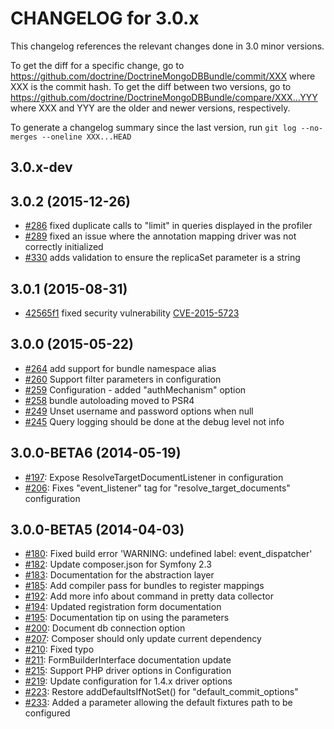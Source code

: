 CHANGELOG for 3.0.x
===================

This changelog references the relevant changes done in 3.0 minor versions.

To get the diff for a specific change, go to
https://github.com/doctrine/DoctrineMongoDBBundle/commit/XXX
where XXX is the commit hash. To get the diff between two versions, go to
https://github.com/doctrine/DoctrineMongoDBBundle/compare/XXX...YYY
where XXX and YYY are the older and newer versions, respectively.

To generate a changelog summary since the last version, run
`git log --no-merges --oneline XXX...HEAD`

3.0.x-dev
---------

3.0.2 (2015-12-26)
------------------

* [#286](https://github.com/doctrine/DoctrineMongoDBBundle/pull/286) fixed duplicate calls to "limit" in queries displayed in the profiler
* [#289](https://github.com/doctrine/DoctrineMongoDBBundle/pull/289) fixed an issue where the annotation mapping driver was not correctly initialized
* [#330](https://github.com/doctrine/DoctrineMongoDBBundle/pull/330) adds validation to ensure the replicaSet parameter is a string

3.0.1 (2015-08-31)
------------------

* [42565f1](https://github.com/doctrine/DoctrineMongoDBBundle/commit/42565f1511d0cae687319e0479b9628aa963589c) fixed security vulnerability [CVE-2015-5723](http://www.cve.mitre.org/cgi-bin/cvename.cgi?name=CVE-2015-5723)

3.0.0 (2015-05-22)
------------------

* [#264](https://github.com/doctrine/DoctrineMongoDBBundle/pull/264) add support for bundle namespace alias
* [#260](https://github.com/doctrine/DoctrineMongoDBBundle/pull/260) Support filter parameters in configuration
* [#259](https://github.com/doctrine/DoctrineMongoDBBundle/pull/259) Configuration - added "authMechanism" option
* [#258](https://github.com/doctrine/DoctrineMongoDBBundle/pull/258) bundle autoloading moved to PSR4
* [#249](https://github.com/doctrine/DoctrineMongoDBBundle/pull/249) Unset username and password options when null
* [#245](https://github.com/doctrine/DoctrineMongoDBBundle/pull/245) Query logging should be done at the debug level not info

3.0.0-BETA6 (2014-05-19)
------------------------

 * [#197](https://github.com/doctrine/DoctrineMongoDBBundle/pull/197): Expose ResolveTargetDocumentListener in configuration
 * [#206](https://github.com/doctrine/DoctrineMongoDBBundle/pull/206): Fixes "event_listener" tag for "resolve_target_documents" configuration

3.0.0-BETA5 (2014-04-03)
------------------------

 * [#180](https://github.com/doctrine/DoctrineMongoDBBundle/pull/180): Fixed build error 'WARNING: undefined label: event_dispatcher'
 * [#182](https://github.com/doctrine/DoctrineMongoDBBundle/pull/182): Update composer.json for Symfony 2.3
 * [#183](https://github.com/doctrine/DoctrineMongoDBBundle/pull/183): Documentation for the abstraction layer
 * [#185](https://github.com/doctrine/DoctrineMongoDBBundle/pull/185): Add compiler pass for bundles to register mappings
 * [#192](https://github.com/doctrine/DoctrineMongoDBBundle/pull/192): Add more info about command in pretty data collector
 * [#194](https://github.com/doctrine/DoctrineMongoDBBundle/pull/194): Updated registration form documentation
 * [#195](https://github.com/doctrine/DoctrineMongoDBBundle/pull/195): Documentation tip on using the parameters
 * [#200](https://github.com/doctrine/DoctrineMongoDBBundle/pull/200): Document db connection option
 * [#207](https://github.com/doctrine/DoctrineMongoDBBundle/pull/207): Composer should only update current dependency
 * [#210](https://github.com/doctrine/DoctrineMongoDBBundle/pull/210): Fixed typo
 * [#211](https://github.com/doctrine/DoctrineMongoDBBundle/pull/211): FormBuilderInterface documentation update
 * [#215](https://github.com/doctrine/DoctrineMongoDBBundle/pull/215): Support PHP driver options in Configuration
 * [#219](https://github.com/doctrine/DoctrineMongoDBBundle/pull/219): Update configuration for 1.4.x driver options
 * [#223](https://github.com/doctrine/DoctrineMongoDBBundle/pull/223): Restore addDefaultsIfNotSet() for "default_commit_options"
 * [#233](https://github.com/doctrine/DoctrineMongoDBBundle/pull/233): Added a parameter allowing the default fixtures path to be configured
